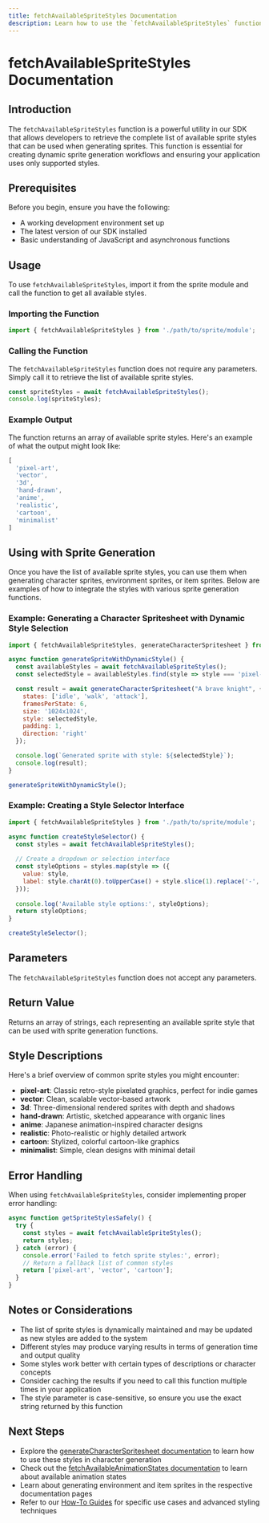 ```yaml
---
title: fetchAvailableSpriteStyles Documentation
description: Learn how to use the `fetchAvailableSpriteStyles` function to retrieve the list of available sprite styles for sprite generation.
---
```


# fetchAvailableSpriteStyles Documentation

## Introduction

The `fetchAvailableSpriteStyles` function is a powerful utility in our SDK that allows developers to retrieve the complete list of available sprite styles that can be used when generating sprites. This function is essential for creating dynamic sprite generation workflows and ensuring your application uses only supported styles.

## Prerequisites

Before you begin, ensure you have the following:

- A working development environment set up
- The latest version of our SDK installed
- Basic understanding of JavaScript and asynchronous functions

## Usage

To use `fetchAvailableSpriteStyles`, import it from the sprite module and call the function to get all available styles.

### Importing the Function

```javascript
import { fetchAvailableSpriteStyles } from './path/to/sprite/module';
```

### Calling the Function

The `fetchAvailableSpriteStyles` function does not require any parameters. Simply call it to retrieve the list of available sprite styles.

```javascript
const spriteStyles = await fetchAvailableSpriteStyles();
console.log(spriteStyles);
```

### Example Output

The function returns an array of available sprite styles. Here's an example of what the output might look like:

```javascript
[
  'pixel-art',
  'vector',
  '3d',
  'hand-drawn',
  'anime',
  'realistic',
  'cartoon',
  'minimalist'
]
```

## Using with Sprite Generation

Once you have the list of available sprite styles, you can use them when generating character sprites, environment sprites, or item sprites. Below are examples of how to integrate the styles with various sprite generation functions.

### Example: Generating a Character Spritesheet with Dynamic Style Selection

```javascript
import { fetchAvailableSpriteStyles, generateCharacterSpritesheet } from './path/to/sprite/module';

async function generateSpriteWithDynamicStyle() {
  const availableStyles = await fetchAvailableSpriteStyles();
  const selectedStyle = availableStyles.find(style => style === 'pixel-art') || availableStyles[0];

  const result = await generateCharacterSpritesheet("A brave knight", {
    states: ['idle', 'walk', 'attack'],
    framesPerState: 6,
    size: '1024x1024',
    style: selectedStyle,
    padding: 1,
    direction: 'right'
  });

  console.log(`Generated sprite with style: ${selectedStyle}`);
  console.log(result);
}

generateSpriteWithDynamicStyle();
```

### Example: Creating a Style Selector Interface

```javascript
import { fetchAvailableSpriteStyles } from './path/to/sprite/module';

async function createStyleSelector() {
  const styles = await fetchAvailableSpriteStyles();
  
  // Create a dropdown or selection interface
  const styleOptions = styles.map(style => ({
    value: style,
    label: style.charAt(0).toUpperCase() + style.slice(1).replace('-', ' ')
  }));
  
  console.log('Available style options:', styleOptions);
  return styleOptions;
}

createStyleSelector();
```

## Parameters

The `fetchAvailableSpriteStyles` function does not accept any parameters.

## Return Value

Returns an array of strings, each representing an available sprite style that can be used with sprite generation functions.

## Style Descriptions

Here's a brief overview of common sprite styles you might encounter:

- **pixel-art**: Classic retro-style pixelated graphics, perfect for indie games
- **vector**: Clean, scalable vector-based artwork
- **3d**: Three-dimensional rendered sprites with depth and shadows
- **hand-drawn**: Artistic, sketched appearance with organic lines
- **anime**: Japanese animation-inspired character designs
- **realistic**: Photo-realistic or highly detailed artwork
- **cartoon**: Stylized, colorful cartoon-like graphics
- **minimalist**: Simple, clean designs with minimal detail

## Error Handling

When using `fetchAvailableSpriteStyles`, consider implementing proper error handling:

```javascript
async function getSpriteStylesSafely() {
  try {
    const styles = await fetchAvailableSpriteStyles();
    return styles;
  } catch (error) {
    console.error('Failed to fetch sprite styles:', error);
    // Return a fallback list of common styles
    return ['pixel-art', 'vector', 'cartoon'];
  }
}
```

## Notes or Considerations

- The list of sprite styles is dynamically maintained and may be updated as new styles are added to the system
- Different styles may produce varying results in terms of generation time and output quality
- Some styles work better with certain types of descriptions or character concepts
- Consider caching the results if you need to call this function multiple times in your application
- The style parameter is case-sensitive, so ensure you use the exact string returned by this function

## Next Steps

- Explore the [generateCharacterSpritesheet documentation](/docs/generateSprite) to learn how to use these styles in character generation
- Check out the [fetchAvailableAnimationStates documentation](/docs/fetchAvailableAnimationStates) to learn about available animation states
- Learn about generating environment and item sprites in the respective documentation pages
- Refer to our [How-To Guides](/docs/how-to) for specific use cases and advanced styling techniques